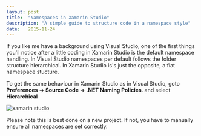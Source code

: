 ```yaml
---
layout: post
title:  "Namespaces in Xamarin Studio"
description: "A simple guide to structure code in a namespace style"
date:   2015-11-24
---
```


<p class="intro">
<span class="dropcap">I</span>f you like me have a background using Visual Studio, one of the first things you'll notice after a little
coding in Xamarin Studio is the default namespace handling. In Visual Studio namespaces per default follows the folder structure hierarchical.
In Xamarin Studio is's just the opposite, a flat namespace stucture.
</p>

To get the same behaviour in Xamarin Studio as in Visual Studio, goto 
__Preferences -> Source Code -> .NET Naming Policies__. and select __Hierarchical__


<img src="{{ '/assets/img/xamarinnamespaces.png' | prepend: site.baseurl }}" alt="xamarin studio"> 

Please note this is best done on a new project. If not, you have to manually ensure all namespaces are set correctly.